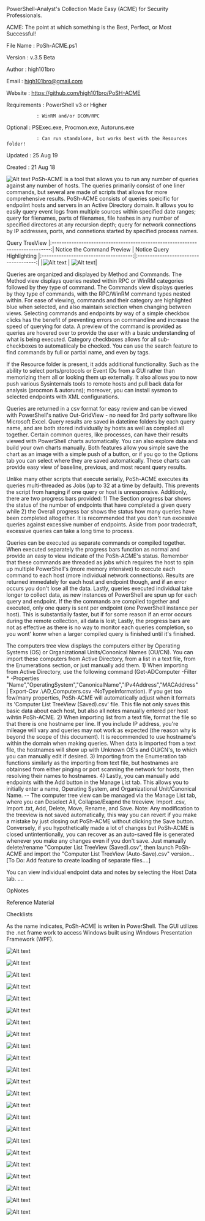 PowerShell-Analyst's Collection Made Easy (ACME) for Security Professionals.

ACME: The point at which something is the Best, Perfect, or Most Successful! 

File Name      : PoSh-ACME.ps1

Version        : v.3.5 Beta

Author         : high101bro

Email          : high101bro@gmail.com

Website        : https://github.com/high101bro/PoSH-ACME

Requirements   : PowerShell v3 or Higher

               : WinRM and/or DCOM/RPC

Optional       : PSExec.exe, Procmon.exe, Autoruns.exe 

               : Can run standalone, but works best with the Resources folder!

Updated        : 25 Aug 19

Created        : 21 Aug 18

![Alt text](https://github.com/high101bro/PoSH-ACME/blob/master/Images/ScreenShot001.jpg)
PoSh-ACME is a tool that allows you to run any number of queries against any number of hosts. The queries primarily consist of one liner commands, but several are made of scripts that allows for more comprehensive results. PoSh-ACME consists of queries speicific for endpoiint hosts and servers in an Active Directory domain. It allows you to easily query event logs from multiple sources within specified date ranges; query for filenames, parts of filenames, file hashes in any number of specified directores at any recursion depth; query for network connections by IP addresses, ports, and connetions started by specified process names. 


Query TreeView
|:-----------------------------------------------------------------------------:|
Notice the Command Preview             |  Notice Query Highlighting
|:-------------------------------------:|:-------------------------------------:|
|![Alt text](https://github.com/high101bro/PoSH-ACME/blob/master/Images/ScreenShot002.jpg)  |  ![Alt text](https://github.com/high101bro/PoSH-ACME/blob/master/Images/ScreenShot016.jpg)|

Queries are organized and displayed by Method and Commands. The Method view displays queries nested within RPC or WinRM categories followed by they type of command. The Commands view displays queries by they type of commands, with the RPC/WinRM command types nested within. For ease of viewing, commands and their category are highlighted blue when selected, and also maintain selection when changing between views. Selecting commands and endpoints by way of a simple checkbox clicks has the benefit of preventing errors on commandline and increase the speed of querying for data. A preview of the command is provided as queries are hovered over to provide the user with a basic understanding of what is being executed. Category checkboxes allows for all sub-checkboxes to automatiicaly be checked. You can use the search feature to find commands by full or partial name, and even by tags.


If the Resource folder is present, it adds additional functionality. Such as the ability to select ports/protocols or Event IDs from a GUI rather than memorizing them all or looking them up externally. It also allows you to now push various Sysinternals tools to remote hosts and pull back data for analysis (procmon & autoruns); moreover, you can install sysmon to selected endpoints with XML configurations. 


Queries are returned in a csv format for easy review and can be viewed with PowerShell's native Out-GridView - no need for 3rd party software like Microsoft Excel. Query results are saved in datetime folders by each query name, and are both stored individually by hosts as well as compiled all together. Certain common queres, like processes, can have their results viewed with PowerShell charts automatically. You can also explore data and build your own charts manually. Both features allow you simple save the chart as an image with a simple push of a button, or if you go to the Options tab you can select where they are saved automatically. These charts can provide easy view of baseline, previous, and most recent query results.  


Unlike many other scripts that execute serially, PoSh-ACME executes its queries multi-threaded as Jobs (up to 32 at a time by default). This prevents the script from hanging if one query or host is unresponsive. Additionly, there are two progress bars provided: 1) The Section progress bar shows the status of the number of endpoints that have completed a given query while 2) the Overall progress bar shows the status how many queries have been completed altogether. It is recommended that you don't run excessive queries against excessive number of endpoints. Aside from poor tradecraft, excessive queries can take a long time to process.


Queries can be executed as separate commands or compiled together. When executed separately the progress bars function as normal and provide an easy to view indicate of the PoSh-ACME's status. Remember that these commands are threaded as jobs which requires the host to spin up multiple PowerShell's (more memory intensive) to execute each command to each host (more individual network connections). Results are returned immedately for each host and endpoint though, and if an error occurs you don't lose all the data. Lastly, queries executed individual take longer to collect data, as new instances of PowerShell are spun up for each query and endpoint.  If the the commands are compiled together and executed, only one query is sent per endpoint (one PowerShell instance per host). This is substantially faster, but if for some reason if an error occurs during the remote collection, all data is lost; Lastly, the progress bars are not as effective as there is no way to monitor each queries completion, so you wont' konw when a larger compiled query is finished until it's finished.


The computers tree view displays the computers either by Operating Systems (OS) or Organizational Units/Cononical Names (OU/CN). You can import these computers from Active Directory, from a list in a text file, from the Enumerations section, or just manually add them. 1) When importing from Active Directory, use the following command (Get-ADComputer -Filter * -Properties "Name","OperatingSystem","CanonicalName","IPv4Address","MACAddress" | Export-Csv .\AD_Computers.csv -NoTypeInformation). If you get too few/many properties, PoSh-ACME will automatically adjust when it formats its 'Computer List TreeView (Saved).csv' file. This file not only saves this basic data about each host, but also all notes manually entered per host wihtin PoSh-ACME. 2) When importing list from a text file, format the file so that there is one hostname per line. If you include IP address, you're mileage will vary and queries may not work as expected (the reason why is beyond the scope of this document). It is recommended to use hostname's within the domain when making queries. When data is imported from a text file, the hostnames will show up with Unknown OS's and OU/CN's, to which you can manually edit if desired. 3) Importing from the Enumeration tab functions similarly as the importing from text file, but hostnames are obtainsed from either pinging or port scanning the network for hosts, then resolving their names to hostnames. 4) Lastly, you can manually add endpoints with the Add button in the Manage List tab. This allows you to initially enter a name, Operating System, and Organizational Unit/Canonical Name. -- The computer tree view can be managed via the Manage List tab, where you can Deselect All, Collapse/Exapnd the treeview, Import .csv, Import .txt, Add, Delete, Move, Rename, and Save. Note: Any modification to the treeview is not saved automatically, this way you can revert if you make a mistake by just closing out PoSh-ACME without clicking the Save button. Conversely, if you hypothetically made a lot of changes but PoSh-ACME is closed untintentionally, you can recover as an auto-saved file is generated whenever you make any changes even if you don't save. Just manually delete/rename "Computer List TreeView (Saved).csv", then launch PoSh-ACME and import the "Computer List TreeView (Auto-Save).csv" version... [To Do: Add feature to create loading of separate files....]


You can view individual endpoint data and notes by selecting the Host Data tab. ....


OpNotes

Reference Material

Checklists


As the name indicates, PoSh-ACME is writen in PowerShell. The GUI utilizes the .net 
frame work to access Windows built using Windows Presentation Framework (WPF).





![Alt text](https://github.com/high101bro/PoSH-ACME/blob/master/Images/ScreenShot003.jpg)


![Alt text](https://github.com/high101bro/PoSH-ACME/blob/master/Images/ScreenShot004.jpg)


![Alt text](https://github.com/high101bro/PoSH-ACME/blob/master/Images/ScreenShot005.jpg)


![Alt text](https://github.com/high101bro/PoSH-ACME/blob/master/Images/ScreenShot006.jpg)


![Alt text](https://github.com/high101bro/PoSH-ACME/blob/master/Images/ScreenShot007.jpg)


![Alt text](https://github.com/high101bro/PoSH-ACME/blob/master/Images/ScreenShot008.jpg)


![Alt text](https://github.com/high101bro/PoSH-ACME/blob/master/Images/ScreenShot009.jpg)


![Alt text](https://github.com/high101bro/PoSH-ACME/blob/master/Images/ScreenShot010.jpg)


![Alt text](https://github.com/high101bro/PoSH-ACME/blob/master/Images/ScreenShot011.jpg)


![Alt text](https://github.com/high101bro/PoSH-ACME/blob/master/Images/ScreenShot012.jpg)


![Alt text](https://github.com/high101bro/PoSH-ACME/blob/master/Images/ScreenShot013.jpg)


![Alt text](https://github.com/high101bro/PoSH-ACME/blob/master/Images/ScreenShot014.jpg)


![Alt text](https://github.com/high101bro/PoSH-ACME/blob/master/Images/ScreenShot015.jpg)




![Alt text](https://github.com/high101bro/PoSH-ACME/blob/master/Images/ScreenShot017.jpg)


![Alt text](https://github.com/high101bro/PoSH-ACME/blob/master/Images/ScreenShot018.jpg)


![Alt text](https://github.com/high101bro/PoSH-ACME/blob/master/Images/ScreenShot019.jpg)


![Alt text](https://github.com/high101bro/PoSH-ACME/blob/master/Images/ScreenShot020.jpg)


![Alt text](https://github.com/high101bro/PoSH-ACME/blob/master/Images/ScreenShot021.jpg)


![Alt text](https://github.com/high101bro/PoSH-ACME/blob/master/Images/ScreenShot022.jpg)


![Alt text](https://github.com/high101bro/PoSH-ACME/blob/master/Images/ScreenShot023.jpg)


![Alt text](https://github.com/high101bro/PoSH-ACME/blob/master/Images/ScreenShot024.jpg)


![Alt text](https://github.com/high101bro/PoSH-ACME/blob/master/Images/ScreenShot025.jpg)


![Alt text](https://github.com/high101bro/PoSH-ACME/blob/master/Images/ScreenShot026.jpg)



















